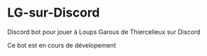 # LG-sur-Discord
Discord bot pour jouer à Loups Garous de Thiercelieux sur Discord

Ce bot est en cours de dévelopement
